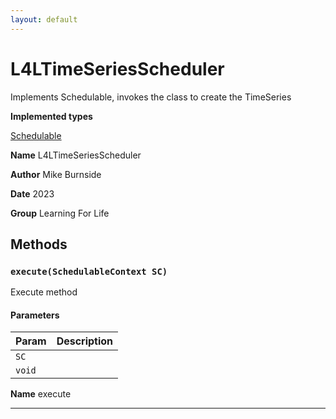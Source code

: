 ```yaml
---
layout: default
---
```


# L4LTimeSeriesScheduler

Implements Schedulable, invokes the class to create the TimeSeries

**Implemented types**

[Schedulable](Schedulable)

**Name** L4LTimeSeriesScheduler

**Author** Mike Burnside

**Date** 2023

**Group** Learning For Life

## Methods

### `execute(SchedulableContext SC)`

Execute method

#### Parameters

| Param  | Description |
| ------ | ----------- |
| `SC`   |             |
| `void` |             |

**Name** execute

---
